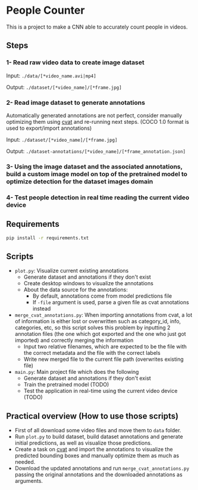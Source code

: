 # People Counter

This is a project to make a CNN able to accurately count people in videos.

## Steps

### 1- Read raw video data to create image dataset

Input: `./data/[*video_name.avi|mp4]`

Output: `./dataset/[*video_name]/[*frame.jpg]`

### 2- Read image dataset to generate annotations

Automatically generated annotations are not perfect, consider manually optimizing them using [cvat](https://app.cvat.ai) and re-running next steps. (COCO 1.0 format is used to export/import annotations)

Input: `./dataset/[*video_name]/[*frame.jpg]`

Output: `./dataset-annotations/[*video_name]/[*frame_annotation.json]`

### 3- Using the image dataset and the associated annotations, build a custom image model on top of the pretrained model to optimize detection for the dataset images domain

### 4- Test people detection in real time reading the current video device

## Requirements

```bash
pip install -r requirements.txt
```

## Scripts

- `plot.py`: Visualize current existing annotations
  - Generate dataset and annotations if they don't exist
  - Create desktop windows to visualize the annotations
  - About the data source for the annotations:
    - By default, annotations come from model predictions file
    - If `-file` argument is used, parse a given file as cvat annotations instead
- `merge_cvat_annotations.py`: When importing annotations from cvat, a lot of information is either lost or overwritten such as category_id, info, categories, etc, so this script solves this problem by inputting 2 annotation files (the one which got exported and the one who just got imported) and correctly merging the information
  - Input two relative filenames, which are expected to be the file with the correct metadata and the file with the correct labels
  - Write new merged file to the current file path (overwrites existing file)
- `main.py`: Main project file which does the following
  - Generate dataset and annotations if they don't exist
  - Train the pretrained model (TODO)
  - Test the application in real-time using the current video device (TODO)

## Practical overview (How to use those scripts)

- First of all download some video files and move them to `data` folder.
- Run `plot.py` to build dataset, build dataset annotations and generate initial predictions, as well as visualize those predictions.
- Create a task on [cvat](https://app.cvat.ai) and import the annotations to visualize the predicted bounding boxes and manually optimize them as much as needed.
- Download the updated annotations and run `merge_cvat_annotations.py` passing the original annotations and the downloaded annotations as arguments.

